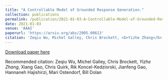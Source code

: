 ```yaml
---
title: "A Controllable Model of Grounded Response Generation."
collection: publications
permalink: /publication/2021-01-03-A-Controllable-Model-of-Grounded-Response-Generation
date: 2021-01-03
venue: 'AAAI'
paperurl: 'https://arxiv.org/abs/2005.00613'
citation: 'Zeqiu Wu, Michel Galley, Chris Brockett, <b>Yizhe Zhang</b>, Xiang Gao, Chris Quirk, Rik Koncel-Kedziorski, Jianfeng Gao, Hannaneh Hajishirzi, Mari Ostendorf, Bill Dolan'
---
```


[Download paper here](https://arxiv.org/abs/2005.00613)

Recommended citation: Zeqiu Wu, Michel Galley, Chris Brockett, *Yizhe Zhang*, Xiang Gao, Chris Quirk, Rik Koncel-Kedziorski, Jianfeng Gao, Hannaneh Hajishirzi, Mari Ostendorf, Bill Dolan
